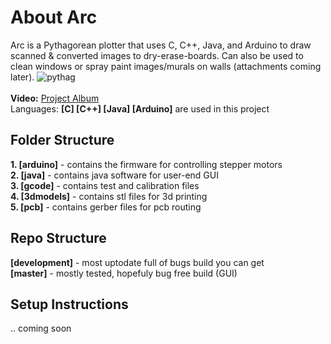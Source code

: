 About Arc
===
Arc is a Pythagorean plotter that uses C, C++, Java, and Arduino to draw scanned & converted images to dry-erase-boards. Can also be used to clean windows or spray paint images/murals on walls (attachments coming later).
<img src="http://people.ece.cornell.edu/land/courses/ece4760/FinalProjects/s2001/vp2/vp2sketch.jpg" alt="pythag">
<br />
<br />
<b>Video:</b> <a href="https://plus.google.com/photos/+GlennLopez/albums/5981450656375791969?authkey=CPqYk7Lb-qi6Sw">Project Album</a><br/>
Languages: <b>[C] [C++] [Java] [Arduino]</b> are used in this project


Folder Structure
---
<b>1. [arduino]</b> - contains the firmware for controlling stepper motors<br/>
<b>2. [java]</b> - contains java software for user-end GUI<br/>
<b>3. [gcode]</b> - contains test and calibration files<br/>
<b>4. [3dmodels]</b> - contains stl files for 3d printing<br/>
<b>5. [pcb]</b> - contains gerber files for pcb routing<br/>

Repo Structure
---
<b>[development]</b> - most uptodate full of bugs build you can get<br/>
<b>[master]</b> - mostly tested, hopefuly bug free build (GUI)<br/>

Setup Instructions
---
.. coming soon
